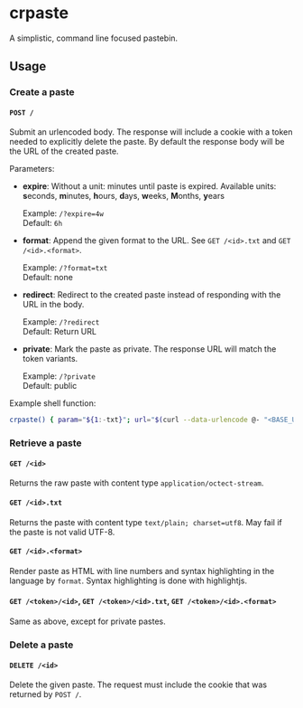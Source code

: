 # crpaste

A simplistic, command line focused pastebin.

## Usage

### Create a paste

#### `POST /`

Submit an urlencoded body. The response will include a cookie with a token
needed to explicitly delete the paste. By default the response body will be
the URL of the created paste.

Parameters:

* **expire**: Without a unit: minutes until paste is expired.
  Available units: **s**econds, **m**inutes, **h**ours, **d**ays, **w**eeks, **M**onths, **y**ears

  Example: `/?expire=4w` <br />
  Default: `6h`
* **format**: Append the given format to the URL.
  See `GET /<id>.txt` and `GET /<id>.<format>`.

  Example: `/?format=txt` <br />
  Default: none
* **redirect**: Redirect to the created paste instead of responding with the URL in the body.

  Example: `/?redirect` <br />
  Default: Return URL
* **private**: Mark the paste as private. The response URL will match the token variants.

  Example: `/?private` <br />
  Default: public

Example shell function:

```sh
crpaste() { param="${1:-txt}"; url="$(curl --data-urlencode @- "<BASE_URL>/?format=${param/,/&}")"; echo "$url"; }
```

### Retrieve a paste

#### `GET /<id>`

Returns the raw paste with content type `application/octect-stream`.

#### `GET /<id>.txt`

Returns the paste with content type `text/plain; charset=utf8`. May fail
if the paste is not valid UTF-8.

#### `GET /<id>.<format>`

Render paste as HTML with line numbers and syntax highlighting in the
language by `format`. Syntax highlighting is done with highlightjs.

#### `GET /<token>/<id>`, `GET /<token>/<id>.txt`, `GET /<token>/<id>.<format>`

Same as above, except for private pastes.

### Delete a paste

#### `DELETE /<id>`

Delete the given paste. The request must include the cookie that was returned by
`POST /`.
